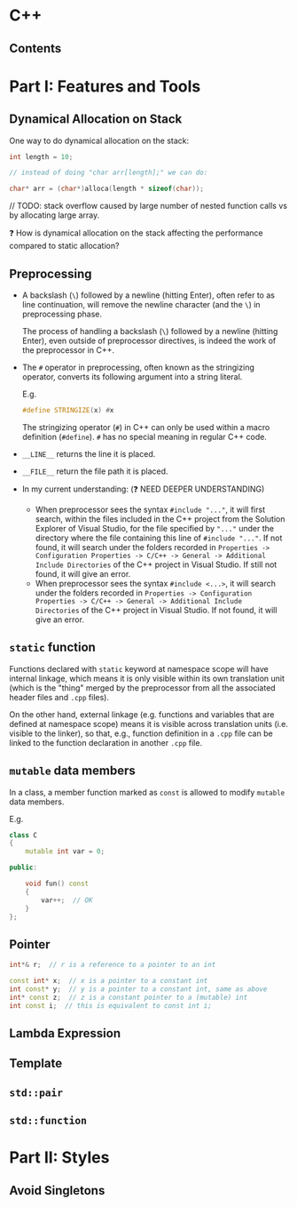 # C++

## Contents

# Part I: Features and Tools

## Dynamical Allocation on Stack

One way to do dynamical allocation on the stack:

```cpp
int length = 10;

// instead of doing "char arr[length];" we can do:

char* arr = (char*)alloca(length * sizeof(char));
```

// TODO: stack overflow caused by large number of nested function calls vs by allocating large array.

❓ How is dynamical allocation on the stack affecting the performance compared to static allocation?

## Preprocessing

- A backslash (`\`) followed by a newline (hitting Enter), often refer to as line continuation, will remove the newline character (and the `\`) in preprocessing phase.

  The process of handling a backslash (`\`) followed by a newline (hitting Enter), even outside of preprocessor directives, is indeed the work of the preprocessor in C++.

- The `#` operator in preprocessing, often known as the stringizing operator, converts its following argument into a string literal.

  E.g.

  ```cpp
  #define STRINGIZE(x) #x
  ```

  The stringizing operator (`#`) in C++ can only be used within a macro definition (`#define`). `#` has no special meaning in regular C++ code.

- `__LINE__` returns the line it is placed.

- `__FILE__` return the file path it is placed.

- In my current understanding: (❓ NEED DEEPER UNDERSTANDING)

  - When preprocessor sees the syntax `#include "..."`, it will first search, within the files included in the C++ project from the Solution Explorer of Visual Studio, for the file specified by `"..."` under the directory where the file containing this line of `#include "..."`. If not found, it will search under the folders recorded in `Properties -> Configuration Properties -> C/C++ -> General -> Additional Include Directories` of the C++ project in Visual Studio. If still not found, it will give an error.
  - When preprocessor sees the syntax `#include <...>`, it will search under the folders recorded in `Properties -> Configuration Properties -> C/C++ -> General -> Additional Include Directories` of the C++ project in Visual Studio. If not found, it will give an error.

## `static` function

Functions declared with `static` keyword at namespace scope will have internal linkage, which means it is only visible within its own translation unit (which is the "thing" merged by the preprocessor from all the associated header files and `.cpp` files).

On the other hand, external linkage (e.g. functions and variables that are defined at namespace scope) means it is visible across translation units (i.e. visible to the linker), so that, e.g., function definition in a `.cpp` file can be linked to the function declaration in another `.cpp` file.

## `mutable` data members

In a class, a member function marked as `const` is allowed to modify `mutable` data members.

E.g.

```cpp
class C
{
    mutable int var = 0;

public:

    void fun() const
    {
        var++;  // OK
    }
};
```

## Pointer

```cpp
int*& r;  // r is a reference to a pointer to an int

const int* x;  // x is a pointer to a constant int
int const* y;  // y is a pointer to a constant int, same as above
int* const z;  // z is a constant pointer to a (mutable) int
int const i;  // this is equivalent to const int i;
```

## Lambda Expression

## Template

## `std::pair`

## `std::function`

# Part II: Styles

## Avoid Singletons

